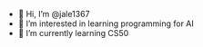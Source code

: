 - 👋 Hi, I’m @jale1367
- 👀 I’m interested in learning programming for AI
- 🌱 I’m currently learning CS50

<!---
jale1367/jale1367 is a ✨ special ✨ repository because its `README.md` (this file) appears on your GitHub profile.
You can click the Preview link to take a look at your changes.
--->
